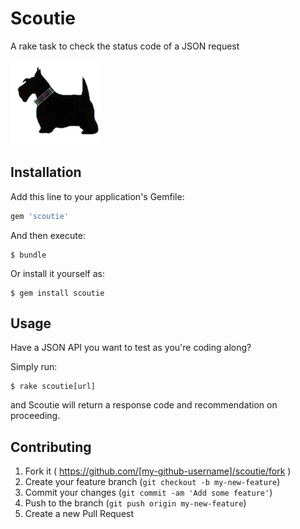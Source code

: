 # Scoutie

A rake task to check the status code of a JSON request

![alt tag](https://github.com/Brit200313/scoutie/blob/master/img/scoutie.png)

## Installation

Add this line to your application's Gemfile:

```ruby
gem 'scoutie'
```

And then execute:

    $ bundle

Or install it yourself as:

    $ gem install scoutie

## Usage

Have a JSON API you want to test as you're coding along? 

Simply run:

    $ rake scoutie[url]

and Scoutie will return a response code and recommendation on proceeding. 

## Contributing

1. Fork it ( https://github.com/[my-github-username]/scoutie/fork )
2. Create your feature branch (`git checkout -b my-new-feature`)
3. Commit your changes (`git commit -am 'Add some feature'`)
4. Push to the branch (`git push origin my-new-feature`)
5. Create a new Pull Request
